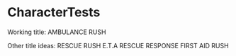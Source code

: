 CharacterTests
==============

Working title: AMBULANCE RUSH

Other title ideas:
RESCUE RUSH
E.T.A
RESCUE RESPONSE
FIRST AID RUSH
